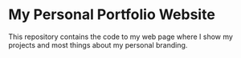 # My Personal Portfolio Website

This repository contains the code to my web page where I show my projects and most things about my personal branding.